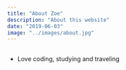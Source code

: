 ```yaml
---
title: "About Zoe"
description: "About this website"
date: "2019-06-03"
image: "../images/about.jpg"
---
```


##
- Love coding, studying and traveling


